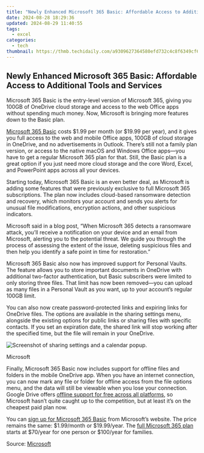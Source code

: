 ```yaml
---
title: "Newly Enhanced Microsoft 365 Basic: Affordable Access to Additional Tools and Services"
date: 2024-08-28 18:29:36
updated: 2024-08-29 11:40:55
tags:
  - excel
categories:
  - tech
thumbnail: https://thmb.techidaily.com/a9309627364580efd732c4c8f6349cf67c0dc25ea886bdb64936441ab4225274.png
---
```


## Newly Enhanced Microsoft 365 Basic: Affordable Access to Additional Tools and Services

Microsoft 365 Basic is the entry-level version of Microsoft 365, giving you 100GB of OneDrive cloud storage and access to the web Office apps without spending much money. Now, Microsoft is bringing more features down to the Basic plan.

[Microsoft 365 Basic](https://www.microsoft.com/en-us/microsoft-365/p/microsoft-365-basic/cfq7ttc0ktxs?activetab=pivot:overviewtab) costs $1.99 per month (or $19.99 per year), and it gives you full access to the web and mobile Office apps, 100GB of cloud storage in OneDrive, and no advertisements in Outlook. There’s still not a family plan version, or access to the native macOS and Windows Office apps—you have to get a regular Microsoft 365 plan for that. Still, the Basic plan is a great option if you just need more cloud storage and the core Word, Excel, and PowerPoint apps across all your devices.

 Starting today, Microsoft 365 Basic is an even better deal, as Microsoft is adding some features that were previously exclusive to full Microsoft 365 subscriptions. The plan now includes cloud-based ransomware detection and recovery, which monitors your account and sends you alerts for unusual file modifications, encryption actions, and other suspicious indicators.

 Microsoft said in a blog post, “When Microsoft 365 detects a ransomware attack, you’ll receive a notification on your device and an email from Microsoft, alerting you to the potential threat. We guide you through the process of assessing the extent of the issue, deleting suspicious files and then help you identify a safe point in time for restoration.”

 Microsoft 365 Basic also now has improved support for Personal Vaults. The feature allows you to store important documents in OneDrive with additional two-factor authentication, but Basic subscribers were limited to only storing three files. That limit has now been removed—you can upload as many files in a Personal Vault as you want, up to your account’s regular 100GB limit.

 You can also now create password-protected links and expiring links for OneDrive files. The options are available in the sharing settings menu, alongside the existing options for public links or sharing files with specific contacts. If you set an expiration date, the shared link will stop working after the specified time, but the file will remain in your OneDrive.

![Screenshot of sharing settings and a calendar popup.](https://static1.howtogeekimages.com/wordpress/wp-content/uploads/2024/03/password-sharing-image-1.jpeg) 

Microsoft

 Finally, Microsoft 365 Basic now includes support for offline files and folders in the mobile OneDrive app. When you have an internet connection, you can now mark any file or folder for offline access from the file options menu, and the data will still be viewable when you lose your connection. Google Drive offers [offline support for free across all platforms](https://support.google.com/drive/answer/2375012), so Microsoft hasn’t quite caught up to the competition, but at least it’s on the cheapest paid plan now.

 You can [sign up for Microsoft 365 Basic](https://www.microsoft.com/en-us/microsoft-365/p/microsoft-365-basic/cfq7ttc0ktxs?activetab=pivot:overviewtab) from Microsoft’s website. The price remains the same: $1.99/month or $19.99/year. The [full Microsoft 365 plan](https://www.microsoft.com/en-us/microsoft-365/buy/compare-all-microsoft-365-products) starts at $70/year for one person or $100/year for families.

 Source: [Microsoft](https://techcommunity.microsoft.com/t5/microsoft-onedrive-blog/onedrive-security-and-mobile-features-now-available-for/ba-p/4096285)

<ins class="adsbygoogle"
     style="display:block"
     data-ad-format="autorelaxed"
     data-ad-client="ca-pub-7571918770474297"
     data-ad-slot="1223367746"></ins>



<ins class="adsbygoogle"
     style="display:block"
     data-ad-client="ca-pub-7571918770474297"
     data-ad-slot="8358498916"
     data-ad-format="auto"
     data-full-width-responsive="true"></ins>
